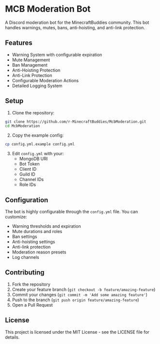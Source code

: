 # MCB Moderation Bot

A Discord moderation bot for the MinecraftBuddies community. This bot handles warnings, mutes, bans, anti-hoisting, and anti-link protection.

## Features

- Warning System with configurable expiration
- Mute Management
- Ban Management
- Anti-Hoisting Protection
- Anti-Link Protection
- Configurable Moderation Actions
- Detailed Logging System

## Setup

1. Clone the repository:
```bash
git clone https://github.com/r-MinecraftBuddies/McbModeration.git
cd McbModeration
```

2. Copy the example config:
```bash
cp config.yml.example config.yml
```

3. Edit `config.yml` with your:
   - MongoDB URI
   - Bot Token
   - Client ID
   - Guild ID
   - Channel IDs
   - Role IDs

## Configuration

The bot is highly configurable through the `config.yml` file. You can customize:

- Warning thresholds and expiration
- Mute durations and roles
- Ban settings
- Anti-hoisting settings
- Anti-link protection
- Moderation reason presets
- Log channels

## Contributing

1. Fork the repository
2. Create your feature branch (`git checkout -b feature/amazing-feature`)
3. Commit your changes (`git commit -m 'Add some amazing feature'`)
4. Push to the branch (`git push origin feature/amazing-feature`)
5. Open a Pull Request

## License

This project is licensed under the MIT License - see the LICENSE file for details.